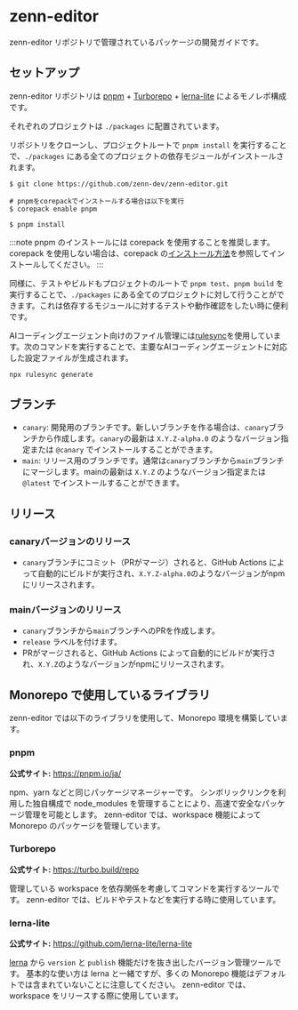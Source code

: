 # zenn-editor

zenn-editor リポジトリで管理されているパッケージの開発ガイドです。

## セットアップ

zenn-editor リポジトリは [pnpm](https://pnpm.io/ja/) + [Turborepo](https://turbo.build/repo) + [lerna-lite](https://github.com/lerna-lite/lerna-lite) によるモノレポ構成です。

それぞれのプロジェクトは `./packages` に配置されています。

リポジトリをクローンし、プロジェクトルートで `pnpm install` を実行することで、`./packages` にある全てのプロジェクトの依存モジュールがインストールされます。

```shell
$ git clone https://github.com/zenn-dev/zenn-editor.git

# pnpmをcorepackでインストールする場合は以下を実行
$ corepack enable pnpm

$ pnpm install
```

:::note
pnpm のインストールには corepack を使用することを推奨します。<br />
corepack を使用しない場合は、corepack の[インストール方法](https://pnpm.io/ja/installation)を参照してインストールしてください。
:::

同様に、テストやビルドもプロジェクトのルートで `pnpm test`、`pnpm build` を実行することで、`./packages` にある全てのプロジェクトに対して行うことができます。これは依存するモジュールに対するテストや動作確認をしたい時に便利です。

AIコーディングエージェント向けのファイル管理には[rulesync](https://github.com/dyoshikawa/rulesync)を使用しています。次のコマンドを実行することで、主要なAIコーディングエージェントに対応した設定ファイルが生成されます。

```bash
npx rulesync generate
```

## ブランチ

- `canary`: 開発用のブランチです。新しいブランチを作る場合は、`canary`ブランチから作成します。`canary`の最新は `X.Y.Z-alpha.0` のようなバージョン指定または `@canary` でインストールすることができます。
- `main`: リリース用のブランチです。通常は`canary`ブランチから`main`ブランチにマージします。mainの最新は `X.Y.Z` のようなバージョン指定または `@latest` でインストールすることができます。

## リリース

### canaryバージョンのリリース

- `canary`ブランチにコミット（PRがマージ）されると、GitHub Actions によって自動的にビルドが実行され、`X.Y.Z-alpha.0`のようなバージョンがnpmにリリースされます。

### mainバージョンのリリース

- `canary`ブランチから`main`ブランチへのPRを作成します。
- `release` ラベルを付けます。
- PRがマージされると、GitHub Actions によって自動的にビルドが実行され、`X.Y.Z`のようなバージョンがnpmにリリースされます。

## Monorepo で使用しているライブラリ

zenn-editor では以下のライブラリを使用して、Monorepo 環境を構築しています。

### pnpm 

**公式サイト:** https://pnpm.io/ja/

npm、yarn などと同じパッケージマネージャーです。
シンボリックリンクを利用した独自構成で node_modules を管理することにより、高速で安全なパッケージ管理を可能とします。
zenn-editor では、workspace 機能によって Monorepo のパッケージを管理しています。


### Turborepo

**公式サイト:** https://turbo.build/repo

管理している workspace を依存関係を考慮してコマンドを実行するツールです。
zenn-editor では、ビルドやテストなどを実行する時に使用しています。


### lerna-lite

**公式サイト:** https://github.com/lerna-lite/lerna-lite

[lerna](https://lerna.js.org/) から `version` と `publish` 機能だけを抜き出したバージョン管理ツールです。
基本的な使い方は lerna と一緒ですが、多くの Monorepo 機能はデフォルトでは含まれていないことに注意してください。
zenn-editor では、workspace をリリースする際に使用しています。
